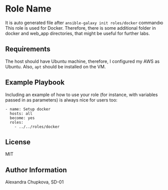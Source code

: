 Role Name
=========

It is auto generated file after ```ansible-galaxy init roles/docker``` commandю This role is used for Docker. Therefore, there is some additional folder in docker and web_app directories, that might be useful for further labs.

Requirements
------------

The host should have Ubuntu machine, therefore, I configured my AWS as Ubuntu. Also, ```apt``` should be installed on the VM.


Example Playbook
----------------

Including an example of how to use your role (for instance, with variables passed in as parameters) is always nice for users too:

``` 
- name: Setup docker
  hosts: all
  become: yes
  roles:
    - ../../roles/docker
```

License
-------

MIT

Author Information
------------------

Alexandra Chupkova, SD-01
